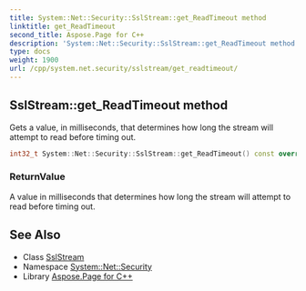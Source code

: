 ```yaml
---
title: System::Net::Security::SslStream::get_ReadTimeout method
linktitle: get_ReadTimeout
second_title: Aspose.Page for C++
description: 'System::Net::Security::SslStream::get_ReadTimeout method. Gets a value, in milliseconds, that determines how long the stream will attempt to read before timing out in C++.'
type: docs
weight: 1900
url: /cpp/system.net.security/sslstream/get_readtimeout/
---
```

## SslStream::get_ReadTimeout method


Gets a value, in milliseconds, that determines how long the stream will attempt to read before timing out.

```cpp
int32_t System::Net::Security::SslStream::get_ReadTimeout() const override
```


### ReturnValue

A value in milliseconds that determines how long the stream will attempt to read before timing out.

## See Also

* Class [SslStream](../)
* Namespace [System::Net::Security](../../)
* Library [Aspose.Page for C++](../../../)
